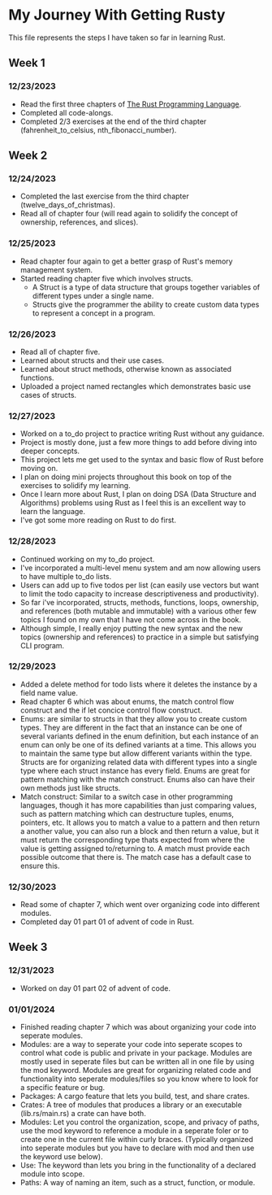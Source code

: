# My Journey With Getting Rusty

This file represents the steps I have taken so far in learning Rust.

## Week 1

### 12/23/2023
- Read the first three chapters of [The Rust Programming Language](https://doc.rust-lang.org/stable/book/).
- Completed all code-alongs.
- Completed 2/3 exercises at the end of the third chapter (fahrenheit_to_celsius, nth_fibonacci_number).

## Week 2

### 12/24/2023
- Completed the last exercise from the third chapter (twelve_days_of_christmas).
- Read all of chapter four (will read again to solidify the concept of ownership, references, and slices).

### 12/25/2023
- Read chapter four again to get a better grasp of Rust's memory management system.
- Started reading chapter five which involves structs.
  - A Struct is a type of data structure that groups together variables of different types under a single name.
  - Structs give the programmer the ability to create custom data types to represent a concept in a program.

### 12/26/2023
- Read all of chapter five.
- Learned about structs and their use cases.
- Learned about struct methods, otherwise known as associated functions.
- Uploaded a project named rectangles which demonstrates basic use cases of structs.

### 12/27/2023
- Worked on a to_do project to practice writing Rust without any guidance.
- Project is mostly done, just a few more things to add before diving into deeper concepts.
- This project lets me get used to the syntax and basic flow of Rust before moving on.
- I plan on doing mini projects throughout this book on top of the exercises to solidify my learning.
- Once I learn more about Rust, I plan on doing DSA (Data Structure and Algorithms) problems using Rust as I feel this is an excellent way to learn the language.
- I've got some more reading on Rust to do first.

### 12/28/2023
- Continued working on my to_do project.
- I've incorporated a multi-level menu system and am now allowing users to have multiple to_do lists.
- Users can add up to five todos per list (can easily use vectors but want to limit the todo capacity to increase descriptiveness and productivity).
- So far i've incorporated, structs, methods, functions, loops, ownership, and references (both mutable and immutable) with a various other few topics I found on my own that I have not come across in the book.
- Although simple, I really enjoy putting the new syntax and the new topics (ownership and references) to practice in a simple but satisfying CLI program.

### 12/29/2023
- Added a delete method for todo lists where it deletes the instance by a field name value.
- Read chapter 6 which was about enums, the match control flow construct and the if let concice control flow construct.
- Enums: are similar to structs in that they allow you to create custom types. They are different in the fact that an instance can be one of several variants defined in the enum definition, but each instance of an enum can only be one of its defined variants at a time. This allows you to maintain the same type but allow different variants within the type. Structs are for organizing related data with different types into a single type where each struct instance has every field. Enums are great for pattern matching with the match construct. Enums also can have their own methods just like structs.
- Match construct: Similar to a switch case in other programming languages, though it has more capabilities than just comparing values, such as pattern matching which can destructure tuples, enums, pointers, etc. It allows you to match a value to a pattern and then return a another value, you can also run a block and then return a value, but it must return the corresponding type thats expected from where the value is getting assigned to/returning to. A match must provide each possible outcome that there is. The match case has a default case to ensure this.

### 12/30/2023
- Read some of chapter 7, which went over organizing code into different modules.
- Completed day 01 part 01 of advent of code in Rust.

## Week 3

### 12/31/2023
- Worked on day 01 part 02 of advent of code.

### 01/01/2024
- Finished reading chapter 7 which was about organizing your code into seperate modules.
- Modules: are a way to seperate your code into seperate scopes to control what code is public and private in your package. Modules are mostly used in seperate files but can be written all in one file by using the mod keyword. Modules are great for organizing related code and functionality into seperate modules/files so you know where to look for a specific feature or bug. 
- Packages: A cargo feature that lets you build, test, and share crates.
- Crates: A tree of modules that produces a library or an executable (lib.rs/main.rs) a crate can have both.
- Modules: Let you control the organization, scope, and privacy of paths, use the mod keyword to reference a module in a seperate foler or to create one in the current file within curly braces. (Typically organized into seperate modules but you have to declare with mod and then use the keyword use below).
- Use: The keyword than lets you bring in the functionality of a declared module into scope.
- Paths: A way of naming an item, such as a struct, function, or module.
